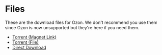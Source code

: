 # Files

These are the download files for Ozon. We don't recommend you use them since Ozon is now unsupported but they're here if you need them.

* [Torrent (Magnet Link)](magnet:?xt=urn:btih:f2f430c552ec868c6824142df7ffc28858d064b1&dn=Ozon-Hydrogen-Beta.iso&tr=udp%3A%2F%2Ftracker.coppersurfer.tk%3A6969&tr=udp%3A%2F%2Ftracker.leechers-paradise.org%3A6969&tr=udp%3A%2F%2Fopen.demonii.com%3A1337&tr=udp%3A%2F%2F9.rarbg.com%3A2710%2Fannounce&tr=udp%3A%2F%2F9.rarbg.me%3A2710%2Fannounce&tr=udp%3A%2F%2Fcoppersurfer.tk%3A6969%2Fannounce&tr=udp%3A%2F%2Fopen.demonii.com%3A1337%2Fannounce)
* [Torrent (File)](https://github.com/ozonos/ozon-packaging/raw/master/files/Ozon-Hydrogen-Beta.iso.torrent)
* [Direct Download](https://sourceforge.net/projects/ozonosos/files/latest/download)
